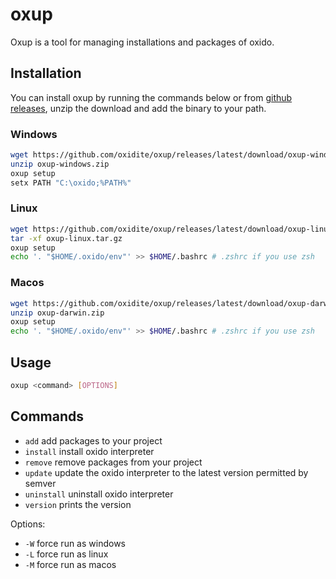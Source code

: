 # oxup

Oxup is a tool for managing installations and packages of oxido.

## Installation

You can install oxup by running the commands below or from [github releases](https://github.com/oxidite/oxup/releases), unzip the download and add the binary to your path.

### Windows

```sh
wget https://github.com/oxidite/oxup/releases/latest/download/oxup-windows.zip
unzip oxup-windows.zip
oxup setup
setx PATH "C:\oxido;%PATH%"
```

### Linux

```bash
wget https://github.com/oxidite/oxup/releases/latest/download/oxup-linux.tar.gz
tar -xf oxup-linux.tar.gz
oxup setup
echo '. "$HOME/.oxido/env"' >> $HOME/.bashrc # .zshrc if you use zsh
```

### Macos

```bash
wget https://github.com/oxidite/oxup/releases/latest/download/oxup-darwin.zip
unzip oxup-darwin.zip
oxup setup
echo '. "$HOME/.oxido/env"' >> $HOME/.bashrc # .zshrc if you use zsh
```

## Usage

```bash
oxup <command> [OPTIONS]
```

## Commands

- `add` add packages to your project
- `install` install oxido interpreter
- `remove` remove packages from your project
- `update` update the oxido interpreter to the latest version permitted by semver
- `uninstall` uninstall oxido interpreter
- `version` prints the version

Options:
- `-W` force run as windows
- `-L` force run as linux
- `-M` force run as macos
